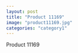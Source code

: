```yaml
---
layout: post
title: "Product 11169"
image: "product11169.jpg"
categories: "category1"
---
```

Product 11169

